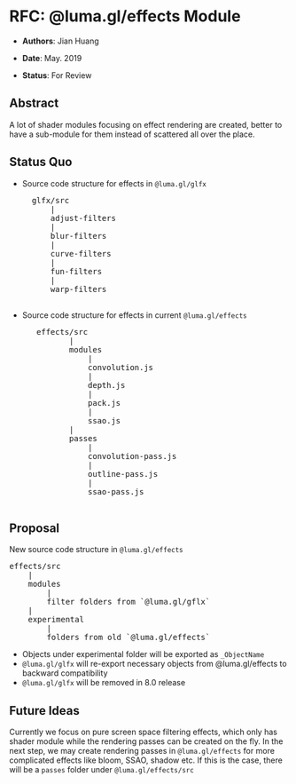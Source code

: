 # RFC: @luma.gl/effects Module

* **Authors**: Jian Huang

* **Date**: May. 2019

* **Status**: For Review

## Abstract
A lot of shader modules focusing on effect rendering are created, better to have a sub-module for them instead of scattered all over the place.

## Status Quo
* Source code structure for effects in `@luma.gl/glfx`
	<pre>
	glfx/src
		|
		adjust-filters
		|
		blur-filters
		|
		curve-filters
		|
		fun-filters
		|
		warp-filters
	</pre>
* Source code structure for effects in current `@luma.gl/effects`
    <pre>
	 effects/src
		    |
		    modules
		        |
		        convolution.js
		        |
		        depth.js
		        |
		        pack.js
		        |
		        ssao.js
		    |
		    passes
		        |
		        convolution-pass.js
		        |
		        outline-pass.js
		        |
		        ssao-pass.js
    </pre>
			
## Proposal
New source code structure in `@luma.gl/effects`
<pre>
effects/src
	|
	modules
	    |
	    filter folders from `@luma.gl/gflx`
	|
	experimental
	    |
	    folders from old `@luma.gl/effects`
</pre>

* Objects under experimental folder will be exported as `_ObjectName`
* `@luma.gl/glfx` will re-export necessary objects from @luma.gl/effects to backward compatibility
* `@luma.gl/glfx` will be removed in 8.0 release

## Future Ideas
 Currently we focus on pure screen space filtering effects, which only has shader module while the rendering passes can be created on the fly. In the next step, we may create rendering passes in `@luma.gl/effects` for more complicated effects like bloom, SSAO, shadow etc. If this is the case, there will be a `passes` folder under `@luma.gl/effects/src`